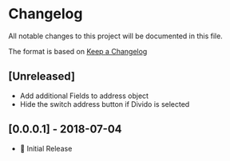 # Changelog
All notable changes to this project will be documented in this file.

The format is based on [Keep a Changelog](http://keepachangelog.com/en/1.0.0/)

## [Unreleased]
- Add additional Fields to address object
- Hide the switch address button if Divido is selected 


## [0.0.0.1] - 2018-07-04
- :dizzy: Initial Release
